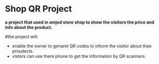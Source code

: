 # Shop QR Project

**a project that used in amjed store
shop to show the visitors the price
and info about the product.**


#the project will:
+ enable the owner to genaret QR codes to inform the visitor about thee proudects.
+ vistors can use there phone to get the information by QR scanners.